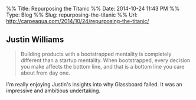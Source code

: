 %% Title: Repurposing the Titanic
%% Date: 2014-10-24 11:43 PM
%% Type: Blog
%% Slug: repurposing-the-titanic
%% Url: http://carpeaqua.com/2014/10/24/repurposing-the-titanic/

## Justin Williams

> Building products with a bootstrapped mentality is completely different than a startup mentality. When bootstrapped, every decision you make affects the bottom line, and that is a bottom line you care about from day one.

I'm really enjoying Justin's insights into why Glassboard failed. It was an impressive and ambitious undertaking.
